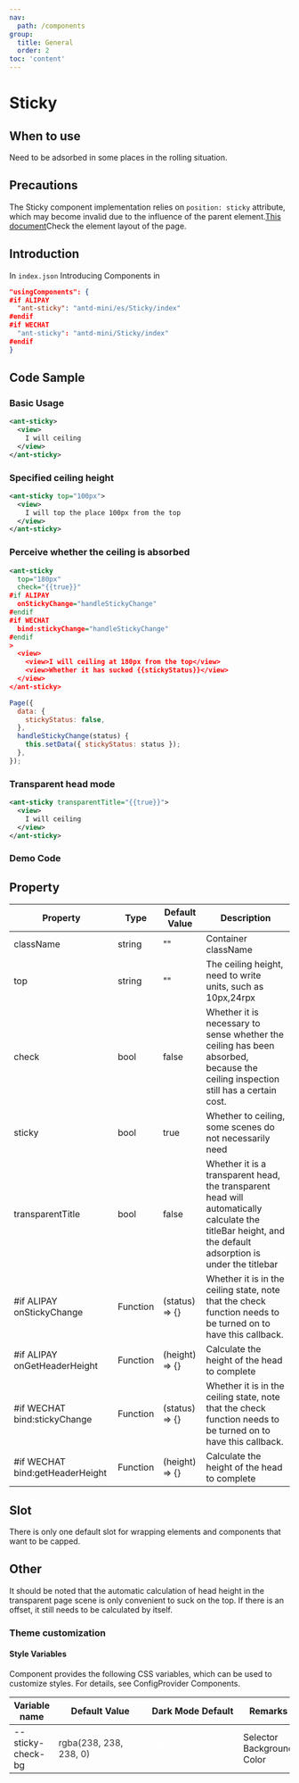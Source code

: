 ```yaml
---
nav:
  path: /components
group:
  title: General
  order: 2
toc: 'content'
---
```


# Sticky

## When to use

Need to be adsorbed in some places in the rolling situation.

## Precautions

The Sticky component implementation relies on `position: sticky` attribute, which may become invalid due to the influence of the parent element.[This document](https://developer.mozilla.org/en-US/docs/Web/CSS/position)Check the element layout of the page.

## Introduction

In `index.json` Introducing Components in

```json
"usingComponents": {
#if ALIPAY
  "ant-sticky": "antd-mini/es/Sticky/index"
#endif
#if WECHAT
  "ant-sticky": "antd-mini/Sticky/index"
#endif
}
```

## Code Sample

### Basic Usage

```xml
<ant-sticky>
  <view>
    I will ceiling
  </view>
</ant-sticky>
```

### Specified ceiling height

```xml
<ant-sticky top="100px">
  <view>
    I will top the place 100px from the top
  </view>
</ant-sticky>
```

### Perceive whether the ceiling is absorbed

```xml
<ant-sticky
  top="180px"
  check="{{true}}"
#if ALIPAY
  onStickyChange="handleStickyChange"
#endif
#if WECHAT
  bind:stickyChange="handleStickyChange"
#endif
>
  <view>
    <view>I will ceiling at 180px from the top</view>
    <view>Whether it has sucked {{stickyStatus}}</view>
  </view>
</ant-sticky>
```

```js
Page({
  data: {
    stickyStatus: false,
  },
  handleStickyChange(status) {
    this.setData({ stickyStatus: status });
  },
});
```

### Transparent head mode

```xml
<ant-sticky transparentTitle="{{true}}">
  <view>
    I will ceiling
  </view>
</ant-sticky>
```

### Demo Code

<code src="../../demo/pages/Sticky/index"></code>

## Property

| Property                            | Type     | Default Value         | Description                                                                 |
| ------------------------------- | -------- | -------------- | -------------------------------------------------------------------- |
| className                       | string   | ""             | Container className                                                       |
| top                             | string   | ""             | The ceiling height, need to write units, such as 10px,24rpx                                |
| check                           | bool     | false          | Whether it is necessary to sense whether the ceiling has been absorbed, because the ceiling inspection still has a certain cost.                 |
| sticky                          | bool     | true           | Whether to ceiling, some scenes do not necessarily need                                       |
| transparentTitle                | bool     | false          | Whether it is a transparent head, the transparent head will automatically calculate the titleBar height, and the default adsorption is under the titlebar |
| #if ALIPAY onStickyChange       | Function | (status) => {} | Whether it is in the ceiling state, note that the check function needs to be turned on to have this callback.                  |
| #if ALIPAY onGetHeaderHeight    | Function | (height) => {} | Calculate the height of the head to complete                                                     |
| #if WECHAT bind:stickyChange    | Function | (status) => {} | Whether it is in the ceiling state, note that the check function needs to be turned on to have this callback.                  |
| #if WECHAT bind:getHeaderHeight | Function | (height) => {} | Calculate the height of the head to complete                                                     |

## Slot

There is only one default slot for wrapping elements and components that want to be capped.

## Other

It should be noted that the automatic calculation of head height in the transparent page scene is only convenient to suck on the top. If there is an offset, it still needs to be calculated by itself.

### Theme customization

#### Style Variables

Component provides the following CSS variables, which can be used to customize styles. For details, see ConfigProvider Components.

| Variable name            | Default Value                                                                                                                         | Dark Mode Default                                                                                                                  | Remarks           |
| ----------------- | ------------------------------------------------------------------------------------------------------------------------------ | ------------------------------------------------------------------------------------------------------------------------------- | -------------- |
| --sticky-check-bg | <div style="width: 150px; height: 40px; background-color:rgba(238, 238, 238, 0); color: #333333;">rgba(238, 238, 238, 0)</div> | <div style="width: 150px; height: 40px; background-color: rgba(238, 238, 238, 0); color: #ffffff;">rgba(238, 238, 238, 0)</div> | Selector Background Color |
